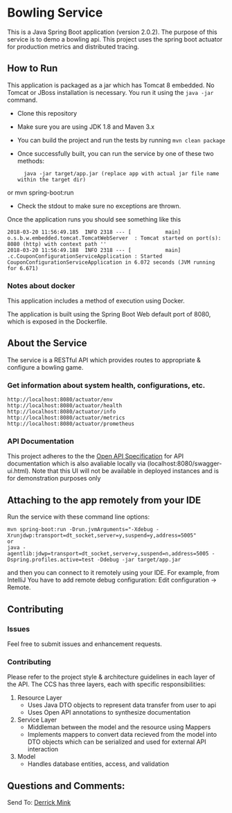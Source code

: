 # Bowling Service

This is a Java Spring Boot application (version 2.0.2). The purpose of this service is to demo a bowling api. This project uses the spring boot actuator for production metrics and distributed tracing.

## How to Run

This application is packaged as a jar which has Tomcat 8 embedded. No Tomcat or JBoss installation is necessary. You run it using the ```java -jar``` command.

* Clone this repository 
* Make sure you are using JDK 1.8 and Maven 3.x
* You can build the project and run the tests by running ```mvn clean package```
* Once successfully built, you can run the service by one of these two methods:

        java -jar target/app.jar (replace app with actual jar file name within the target dir)
or
        mvn spring-boot:run
        
* Check the stdout to make sure no exceptions are thrown. 

Once the application runs you should see something like this

```
2018-03-20 11:56:49.185  INFO 2318 --- [           main] o.s.b.w.embedded.tomcat.TomcatWebServer  : Tomcat started on port(s): 8080 (http) with context path ''
2018-03-20 11:56:49.188  INFO 2318 --- [           main] .c.CouponConfigurationServiceApplication : Started CouponConfigurationServiceApplication in 6.072 seconds (JVM running for 6.671)
```

### Notes about docker

This application includes a method of execution using Docker. 

The application is built using the Spring Boot Web default port of 8080, which is exposed in the Dockerfile.

## About the Service

The service is a RESTful API which provides routes to appropriate & configure a bowling game. 

### Get information about system health, configurations, etc.

```
http://localhost:8080/actuator/env
http://localhost:8080/actuator/health
http://localhost:8080/actuator/info
http://localhost:8080/actuator/metrics
http://localhost:8080/actuator/prometheus
```

### API Documentation

This project adheres to the  the [Open API Specification](https://www.openapis.org/) for API documentation which is also avaliable locally via (localhost:8080/swagger-ui.html). Note that this UI will not be available in deployed instances and is for demonstration purposes only 

## Attaching to the app remotely from your IDE

Run the service with these command line options:

```
mvn spring-boot:run -Drun.jvmArguments="-Xdebug -Xrunjdwp:transport=dt_socket,server=y,suspend=y,address=5005"
or
java -agentlib:jdwp=transport=dt_socket,server=y,suspend=n,address=5005 -Dspring.profiles.active=test -Ddebug -jar target/app.jar
```
and then you can connect to it remotely using your IDE. For example, from IntelliJ You have to add remote debug configuration: Edit configuration -> Remote.

## Contributing

### Issues 

Feel free to submit issues and enhancement requests. 

### Contributing

Please refer to the project style & architecture guidelines in each layer of the API. The CCS has three layers, each with 
specific responsibilities:

1. Resource Layer
    - Uses Java DTO objects to represent data transfer from user to api 
    - Uses Open API annotations to synthesize documentation
2. Service Layer     
    - Middleman between the model and the resource using Mappers
    - Implements mappers to convert data recieved from the model into DTO objects which can be serialized and used for 
    external API interaction
3. Model
    - Handles database entities, access, and validation

## Questions and Comments: 

Send To: [Derrick Mink](derrick.mink@gmail.com) 





